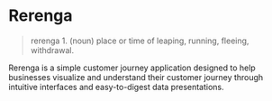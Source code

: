 # Rerenga

> rerenga 1. (noun) place or time of leaping, running, fleeing, withdrawal.

Rerenga is a simple customer journey application designed to help businesses visualize and understand their customer journey through intuitive interfaces and easy-to-digest data presentations.
